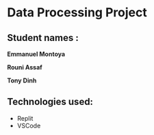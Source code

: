 # Data Processing Project

## __Student names :__

<b>Emmanuel Montoya</b>

<b>Rouni Assaf</b>

<b>Tony Dinh</b>

## Technologies used:

- Replit
- VSCode